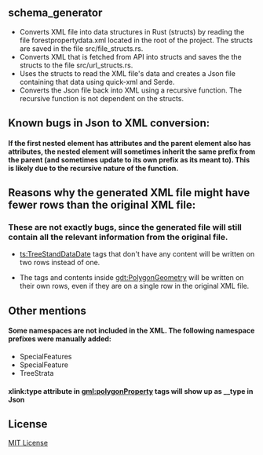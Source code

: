 ## schema_generator
- Converts XML file into data structures in Rust (structs) by reading the file forestpropertydata.xml located in the root of the project. The structs are saved in the file src/file_structs.rs.
- Converts XML that is fetched from API into structs and saves the the structs to the file src/url_structs.rs.
- Uses the structs to read the XML file's data and creates a Json file containing that data using quick-xml and Serde.
- Converts the Json file back into XML using a recursive function. The recursive function is not dependent on the structs.

## Known bugs in Json to XML conversion:

#### If the first nested element has attributes and the parent element also has attributes, the nested element will sometimes inherit the same prefix from the parent (and sometimes update to its own prefix as its meant to). This is likely due to the recursive nature of the function.

## Reasons why the generated XML file might have fewer rows than the original XML file:

### These are not exactly bugs, since the generated file will still contain all the relevant information from the original file.

- <ts:TreeStandDataDate> tags that don't have any content will be written on two rows instead of one.

- The tags and contents inside <gdt:PolygonGeometry> will be written on their own rows, even if they are on a single row in the original XML file.

## Other mentions

#### Some namespaces are not included in the XML. The following namespace prefixes were manually added:
- SpecialFeatures
- SpecialFeature
- TreeStrata

#### xlink:type attribute in <gml:polygonProperty> tags will show up as __type in Json

## License

[MIT License](LICENSE)